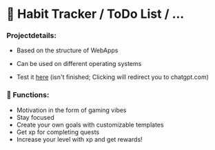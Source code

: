# 🏅 Habit Tracker / ToDo List / ...
### Projectdetails:

- Based on the structure of WebApps
- Can be used on different operating systems

- Test it [here](https://chatgpt.com) (isn't finished; Clicking will redirect you to chatgpt.com)

### 📝 Functions:

- Motivation in the form of gaming vibes
- Stay focused
- Create your own goals with customizable templates
- Get xp for completing quests
- Increase your level with xp and get rewards!
